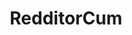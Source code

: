 ---
title: RedditorCum
crosslinks:
- livven
- GayGiles
- pulsatingcumshots
- twisteddick
- gonewildaudio
- sex
- penis
---